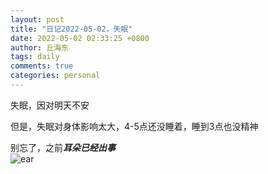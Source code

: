 ```yaml
---
layout: post
title: "日记2022-05-02，失眠"
date: 2022-05-02 02:33:25 +0800
author: 丘海东 
tags: daily
comments: true
categories: personal
---
```

失眠，因对明天不安  

但是，失眠对身体影响太大，4-5点还没睡着，睡到3点也没精神  

别忘了，之前***耳朵已经出事***  
![ear](http://r.photo.store.qq.com/psc?/V53xBhKC4JFvE03uTNAL1QWxNF3K6JJT/bqQfVz5yrrGYSXMvKr.cqa3wredBfA2giCtyeyvq1kaPZc94CownXe10jFKSbDK0o9XF6MrJqREAx0oFhmUnwfscsGg0XEG4UNiJ8tLVedE!/r)
